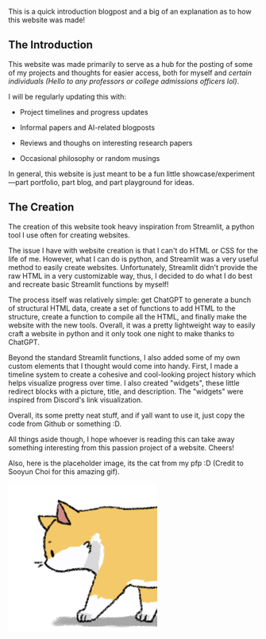 This is a quick introduction blogpost and a big of an explanation as to how this website was made!

## The Introduction

This website was made primarily to serve as a hub for the posting of some of my projects and thoughts for easier access, both for myself and *certain individuals (Hello to any professors or college admissions officers lol)*. 

I will be regularly updating this with: 

- Project timelines and progress updates

- Informal papers and AI-related blogposts

- Reviews and thoughs on interesting research papers

- Occasional philosophy or random musings

In general, this website is just meant to be a fun little showcase/experiment—part portfolio, part blog, and part playground for ideas.

## The Creation

The creation of this website took heavy inspiration from Streamlit, a python tool I use often for creating websites.

The issue I have with website creation is that I can't do HTML or CSS for the life of me. However, what I can do is python, and Streamlit was a very useful method to easily create websites. Unfortunately, Streamlit didn't provide the raw HTML in a very customizable way, thus, I decided to do what I do best and recreate basic Streamlit functions by myself!

The process itself was relatively simple: get ChatGPT to generate a bunch of structural HTML data, create a set of functions to add HTML to the structure, create a function to compile all the HTML, and finally make the website with the new tools. Overall, it was a pretty lightweight way to easily craft a website in python and it only took one night to make thanks to ChatGPT.

Beyond the standard Streamlit functions, I also added some of my own custom elements that I thought would come into handy. First, I made a timeline system to create a cohesive and cool-looking project history which helps visualize progress over time. I also created "widgets", these little redirect blocks with a picture, title, and description. The "widgets" were inspired from Discord's link visualization.

Overall, its some pretty neat stuff, and if yall want to use it, just copy the code from Github or something :D.

All things aside though, I hope whoever is reading this can take away something interesting from this passion project of a website. Cheers!

Also, here is the placeholder image, its the cat from my pfp :D (Credit to Sooyun Choi for this amazing gif).

<img src="images/placeholder.png" alt="Placeholder Pic" width="300">
